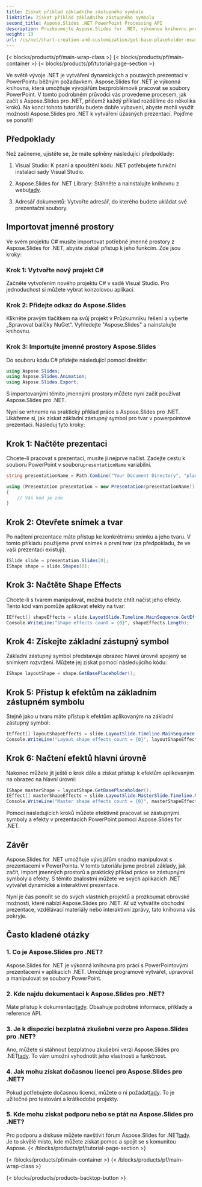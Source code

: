 ```yaml
---
title: Získat příklad základního zástupného symbolu
linktitle: Získat příklad základního zástupného symbolu
second_title: Aspose.Slides .NET PowerPoint Processing API
description: Prozkoumejte Aspose.Slides for .NET, výkonnou knihovnu pro práci s PowerPointovými prezentacemi v C#. Naučte se bez námahy vytvářet dynamické snímky.
weight: 13
url: /cs/net/chart-creation-and-customization/get-base-placeholder-example/
---
```


{< blocks/products/pf/main-wrap-class >}
{< blocks/products/pf/main-container >}
{< blocks/products/pf/tutorial-page-section >}


Ve světě vývoje .NET je vytváření dynamických a poutavých prezentací v PowerPointu běžným požadavkem. Aspose.Slides for .NET je výkonná knihovna, která umožňuje vývojářům bezproblémově pracovat se soubory PowerPoint. V tomto podrobném průvodci vás provedeme procesem, jak začít s Aspose.Slides pro .NET, přičemž každý příklad rozdělíme do několika kroků. Na konci tohoto tutoriálu budete dobře vybaveni, abyste mohli využít možnosti Aspose.Slides pro .NET k vytváření úžasných prezentací. Pojďme se ponořit!

## Předpoklady

Než začneme, ujistěte se, že máte splněny následující předpoklady:

1. Visual Studio: K psaní a spouštění kódu .NET potřebujete funkční instalaci sady Visual Studio.

2.  Aspose.Slides for .NET Library: Stáhněte a nainstalujte knihovnu z webu[tady](https://releases.aspose.com/slides/net/).

3. Adresář dokumentů: Vytvořte adresář, do kterého budete ukládat své prezentační soubory.

## Importovat jmenné prostory

Ve svém projektu C# musíte importovat potřebné jmenné prostory z Aspose.Slides for .NET, abyste získali přístup k jeho funkcím. Zde jsou kroky:

### Krok 1: Vytvořte nový projekt C#

Začněte vytvořením nového projektu C# v sadě Visual Studio. Pro jednoduchost si můžete vybrat konzolovou aplikaci.

### Krok 2: Přidejte odkaz do Aspose.Slides

Klikněte pravým tlačítkem na svůj projekt v Průzkumníku řešení a vyberte „Spravovat balíčky NuGet“. Vyhledejte "Aspose.Slides" a nainstalujte knihovnu.

### Krok 3: Importujte jmenné prostory Aspose.Slides

Do souboru kódu C# přidejte následující pomocí direktiv:

```csharp
using Aspose.Slides;
using Aspose.Slides.Animation;
using Aspose.Slides.Export;
```

S importovanými těmito jmennými prostory můžete nyní začít používat Aspose.Slides pro .NET.

Nyní se vrhneme na praktický příklad práce s Aspose.Slides pro .NET. Ukážeme si, jak získat základní zástupný symbol pro tvar v powerpointové prezentaci. Následuj tyto kroky:

## Krok 1: Načtěte prezentaci

 Chcete-li pracovat s prezentací, musíte ji nejprve načíst. Zadejte cestu k souboru PowerPoint v souboru`presentationName` variabilní.

```csharp
string presentationName = Path.Combine("Your Document Directory", "placeholder.pptx");

using (Presentation presentation = new Presentation(presentationName))
{
    // Váš kód je zde
}
```

## Krok 2: Otevřete snímek a tvar

Po načtení prezentace máte přístup ke konkrétnímu snímku a jeho tvaru. V tomto příkladu použijeme první snímek a první tvar (za předpokladu, že ve vaší prezentaci existují).

```csharp
ISlide slide = presentation.Slides[0];
IShape shape = slide.Shapes[0];
```

## Krok 3: Načtěte Shape Effects

Chcete-li s tvarem manipulovat, možná budete chtít načíst jeho efekty. Tento kód vám pomůže aplikovat efekty na tvar:

```csharp
IEffect[] shapeEffects = slide.LayoutSlide.Timeline.MainSequence.GetEffectsByShape(shape);
Console.WriteLine("Shape effects count = {0}", shapeEffects.Length);
```

## Krok 4: Získejte základní zástupný symbol

Základní zástupný symbol představuje obrazec hlavní úrovně spojený se snímkem rozvržení. Můžete jej získat pomocí následujícího kódu:

```csharp
IShape layoutShape = shape.GetBasePlaceholder();
```

## Krok 5: Přístup k efektům na základním zástupném symbolu

Stejně jako u tvaru máte přístup k efektům aplikovaným na základní zástupný symbol:

```csharp
IEffect[] layoutShapeEffects = slide.LayoutSlide.Timeline.MainSequence.GetEffectsByShape(layoutShape);
Console.WriteLine("Layout shape effects count = {0}", layoutShapeEffects.Length);
```

## Krok 6: Načtení efektů hlavní úrovně

Nakonec můžete jít ještě o krok dále a získat přístup k efektům aplikovaným na obrazec na hlavní úrovni:

```csharp
IShape masterShape = layoutShape.GetBasePlaceholder();
IEffect[] masterShapeEffects = slide.LayoutSlide.MasterSlide.Timeline.MainSequence.GetEffectsByShape(masterShape);
Console.WriteLine("Master shape effects count = {0}", masterShapeEffects.Length);
```

Pomocí následujících kroků můžete efektivně pracovat se zástupnými symboly a efekty v prezentacích PowerPoint pomocí Aspose.Slides for .NET.

## Závěr

Aspose.Slides for .NET umožňuje vývojářům snadno manipulovat s prezentacemi v PowerPointu. V tomto tutoriálu jsme probrali základy, jak začít, import jmenných prostorů a praktický příklad práce se zástupnými symboly a efekty. S těmito znalostmi můžete ve svých aplikacích .NET vytvářet dynamické a interaktivní prezentace.

Nyní je čas ponořit se do svých vlastních projektů a prozkoumat obrovské možnosti, které nabízí Aspose.Slides pro .NET. Ať už vytváříte obchodní prezentace, vzdělávací materiály nebo interaktivní zprávy, tato knihovna vás pokryje.

## Často kladené otázky

### 1. Co je Aspose.Slides pro .NET?
Aspose.Slides for .NET je výkonná knihovna pro práci s PowerPointovými prezentacemi v aplikacích .NET. Umožňuje programově vytvářet, upravovat a manipulovat se soubory PowerPoint.

### 2. Kde najdu dokumentaci k Aspose.Slides pro .NET?
 Máte přístup k dokumentaci[tady](https://reference.aspose.com/slides/net/). Obsahuje podrobné informace, příklady a reference API.

### 3. Je k dispozici bezplatná zkušební verze pro Aspose.Slides pro .NET?
 Ano, můžete si stáhnout bezplatnou zkušební verzi Aspose.Slides pro .NET[tady](https://releases.aspose.com/). To vám umožní vyhodnotit jeho vlastnosti a funkčnost.

### 4. Jak mohu získat dočasnou licenci pro Aspose.Slides pro .NET?
Pokud potřebujete dočasnou licenci, můžete o ni požádat[tady](https://purchase.aspose.com/temporary-license/). To je užitečné pro testování a krátkodobé projekty.

### 5. Kde mohu získat podporu nebo se ptát na Aspose.Slides pro .NET?
 Pro podporu a diskuse můžete navštívit fórum Aspose.Slides for .NET[tady](https://forum.aspose.com/). Je to skvělé místo, kde můžete získat pomoc a spojit se s komunitou Aspose.
{< /blocks/products/pf/tutorial-page-section >}

{< /blocks/products/pf/main-container >}
{< /blocks/products/pf/main-wrap-class >}

{< blocks/products/products-backtop-button >}
